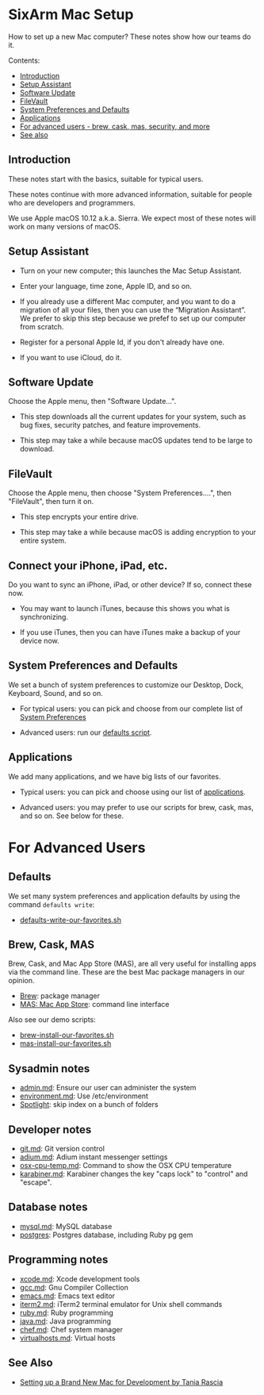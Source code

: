 # SixArm Mac Setup

How to set up a new Mac computer? These notes show how our teams do it.

Contents:

* [Introduction](#introduction)
* [Setup Assistant](#setup-assistant)
* [Software Update](#software-update)
* [FileVault](#filevault)
* [System Preferences and Defaults](#set-system-preferences-and-defaults)
* [Applications](#applications)
* [For advanced users - brew, cask, mas, security, and more](#for-advanced-users)
* [See also](#see-also)


<h2><a name="introduction">Introduction</a></h2>

These notes start with the basics, suitable for typical users.

These notes continue with more advanced information, suitable for people who are developers and programmers.

We use Apple macOS 10.12 a.k.a. Sierra. We expect most of these notes will work on many versions of macOS.


<h2><a name="setup-assistant">Setup Assistant</a></h2>

* Turn on your new computer; this launches the Mac Setup Assistant.

* Enter your language, time zone, Apple ID, and so on.

* If you already use a different Mac computer, and you want to do a migration of all your files, then you can use the “Migration Assistant”. We prefer to skip this step because we prefef to set up our computer from scratch.

* Register for a personal Apple Id, if you don't already have one.

* If you want to use iCloud, do it.


<h2><a name="software-update">Software Update</a></h2>

Choose the Apple menu, then "Software Update...".

* This step downloads all the current updates for your system, such as bug fixes, security patches, and feature improvements.

* This step may take a while because macOS updates tend to be large to download.


<h2><a name="filevault">FileVault</a></h2>

Choose the Apple menu, then choose "System Preferences....", then "FileVault", then turn it on.

* This step encrypts your entire drive.

* This step may take a while because macOS is adding encryption to your entire system.


<h2><a name="connect-your-iphone-ipad-etc">Connect your iPhone, iPad, etc.</a></h2>

Do you want to sync an iPhone, iPad, or other device? If so, connect these now.

* You may want to launch iTunes, because this shows you what is synchronizing.

* If you use iTunes, then you can have iTunes make a backup of your device now.


<h2><a name="system-preferences-and-defaults">System Preferences and Defaults</a></h2>

We set a bunch of system preferences to customize our Desktop, Dock, Keyboard, Sound, and so on.

* For typical users: you can pick and choose from our complete list of <a href="notes/system_preferences.md">System Preferences</a>

* Advanced users: run our <a href="bin/defaults-write-our-favorites.sh">defaults script</a>.


<h2><a name="applications">Applications</a></h2>

We add many applications, and we have big lists of our favorites.

* Typical users: you can pick and choose using our list of <a href="notes/applications.md">applications</a>.

* Advanced users: you may prefer to use our scripts for brew, cask, mas, and so on. See below for these.


# For Advanced Users


## Defaults

We set many system preferences and application defaults by using the command `defaults write`:

  * <a href="bin/defaults-write-our-favorites.sh">defaults-write-our-favorites.sh</a>


## Brew, Cask, MAS

Brew, Cask, and Mac App Store (MAS), are all very useful for installing apps via the command line. These are the best Mac package managers in our opinion.

  * <a href="notes/brew.md">Brew</a>: package manager</a>
  * <a href="notes/mas.md">MAS: Mac App Store</a>: command line interface

Also see our demo scripts:

  * <a href="bin/brew-install-our-favorites.sh">brew-install-our-favorites.sh</a>
  * <a href="bin/mas-install-our-favorites.sh">mas-install-our-favorites.sh</a>


## Sysadmin notes

  * <a href="notes/admin.md">admin.md</a>: Ensure our user can administer the system
  * <a href="notes/environment.md">environment.md</a>: Use /etc/environment
  * <a href="notes/spotlight.md">Spotlight</a>: skip index on a bunch of folders


## Developer notes

  * <a href="notes/git.md">git.md</a>: Git version control</a>
  * <a href="notes/adium.md">adium.md</a>: Adium instant messenger settings</a>
  * <a href="notes/osx-cpu-temp.md">osx-cpu-temp.md</a>: Command to show the OSX CPU temperature</a>
  * <a href="notes/karabiner.md">karabiner.md</a>: Karabiner changes the key "caps lock" to "control" and "escape".


## Database notes

  * <a href="notes/mysql.md">mysql.md</a>: MySQL database
  * <a href="notes/postgres.md">postgres</a>: Postgres database, including Ruby pg gem</a>


## Programming notes

  * <a href="notes/xcode.md">xcode.md</a>: Xcode development tools</a>
  * <a href="notes/gcc.md">gcc.md</a>: Gnu Compiler Collection
  * <a href="notes/emacs.md">emacs.md</a>: Emacs text editor</a>
  * <a href="notes/iterm2.md">iterm2.md</a>: iTerm2 terminal emulator for Unix shell commands
  * <a href="notes/ruby.md">ruby.md</a>: Ruby programming
  * <a href="notes/java.md">java.md</a>: Java programming
  * <a href="notes/chef.md">chef.md</a>: Chef system manager
  * <a href="notes/virtualhosts.md">virtualhosts.md</a>: Virtual hosts


<h2><a name="see-also">See Also</a></h2>

* [Setting up a Brand New Mac for Development by Tania Rascia](https://www.taniarascia.com/setting-up-a-brand-new-mac-for-development/)

